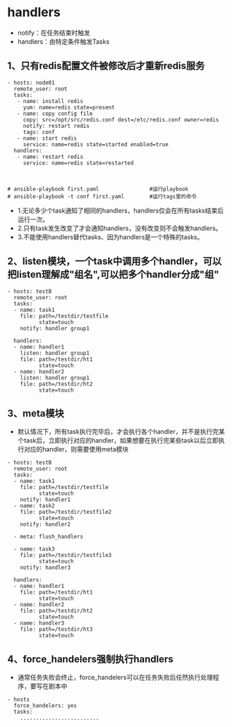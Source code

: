 # handlers

- notify：在任务结束时触发
- handlers：由特定条件触发Tasks

## 1、只有redis配置文件被修改后才重新redis服务
```
- hosts: node01
  remote_user: root
  tasks:
   - name: install redis
     yum: name=redis state=present
   - name: copy config file
     copy: src=/opt/src/redis.conf dest=/etc/redis.conf owner=redis
     notify: restart redis
     tags: conf
   - name: start redis
     service: name=redis state=started enabled=true
  handlers:
   - name: restart redis
     service: name=redis state=restarted



# ansible-playbook first.yaml                #运行playbook
# ansible-playbook -t conf first.yaml        #运行tags里的命令
```  
- 1.无论多少个task通知了相同的handlers，handlers仅会在所有tasks结束后运行一次。
- 2.只有task发生改变了才会通知handlers，没有改变则不会触发handlers。
- 3.不能使用handlers替代tasks、因为handlers是一个特殊的tasks。


## 2、listen模块，一个task中调用多个handler，可以把listen理解成"组名",可以把多个handler分成"组"  

```
- hosts: testB
  remote_user: root
  tasks:
  - name: task1
    file: path=/testdir/testfile
          state=touch
    notify: handler group1

  handlers:
  - name: handler1
    listen: handler group1
    file: path=/testdir/ht1
          state=touch
  - name: handler2
    listen: handler group1
    file: path=/testdir/ht2
          state=touch
```

## 3、meta模块

- 默认情况下，所有task执行完毕后，才会执行各个handler，并不是执行完某个task后，立即执行对应的handler，如果想要在执行完某些task以后立即执行对应的handler，则需要使用meta模块

```
- hosts: testB
  remote_user: root
  tasks:
  - name: task1
    file: path=/testdir/testfile
          state=touch
    notify: handler1
  - name: task2
    file: path=/testdir/testfile2
          state=touch
    notify: handler2

  - meta: flush_handlers

  - name: task3
    file: path=/testdir/testfile3
          state=touch
    notify: handler3

  handlers:
  - name: handler1
    file: path=/testdir/ht1
          state=touch
  - name: handler2
    file: path=/testdir/ht2
          state=touch
  - name: handler3
    file: path=/testdir/ht3
          state=touch
```

## 4、force_handelers强制执行handlers  

- 通常任务失败会终止，force_handelers可以在任务失败后任然执行处理程序，要写在剧本中
```
- hosts
  force_handelers: yes
  tasks: 
    .........................
```
